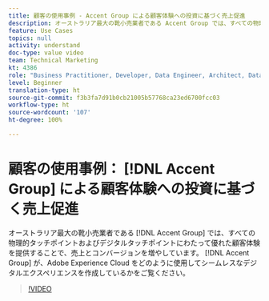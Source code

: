 ```yaml
---
title: 顧客の使用事例 - Accent Group による顧客体験への投資に基づく売上促進
description: オーストラリア最大の靴小売業者である Accent Group では、すべての物理的タッチポイントおよびデジタルタッチポイントにわたって優れた顧客体験を提供することで、売上とコンバージョンを増やしています。  Accent Group が、Adobe Experience Cloud をどのように使用してシームレスなデジタルエクスペリエンスを作成しているかをご覧ください。
feature: Use Cases
topics: null
activity: understand
doc-type: value video
team: Technical Marketing
kt: 4386
role: "Business Practitioner, Developer, Data Engineer, Architect, Data Architect, Administrator, Leader"
level: Beginner
translation-type: ht
source-git-commit: f3b3fa7d91b0cb21005b57768ca23ed6700fcc03
workflow-type: ht
source-wordcount: '107'
ht-degree: 100%

---
```



# 顧客の使用事例： [!DNL Accent Group] による顧客体験への投資に基づく売上促進

オーストラリア最大の靴小売業者である [!DNL Accent Group] では、すべての物理的タッチポイントおよびデジタルタッチポイントにわたって優れた顧客体験を提供することで、売上とコンバージョンを増やしています。 [!DNL Accent Group] が、Adobe Experience Cloud をどのように使用してシームレスなデジタルエクスペリエンスを作成しているかをご覧ください。

>[!VIDEO](https://video.tv.adobe.com/v/31505/?quality=12)
